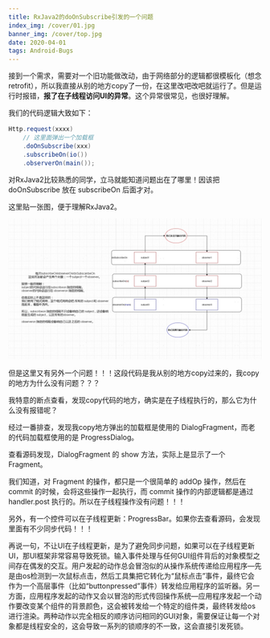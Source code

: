 ```yaml
---
title: RxJava2的doOnSubscribe引发的一个问题
index_img: /cover/01.jpg
banner_img: /cover/top.jpg
date: 2020-04-01
tags: Android-Bugs
---
```


接到一个需求，需要对一个旧功能做改动，由于网络部分的逻辑都很模板化（想念retrofit），所以我直接从别的地方copy了一份，在这里改吧改吧就运行了。但是运行时报错，**报了在子线程访问UI的异常**。这个异常很常见，也很好理解。

我们的代码逻辑大致如下：

```java
Http.request(xxxx)
    // 这里面弹出一个加载框
    .doOnSubscribe(xxx)
    .subscribeOn(io())
    .observerOn(main());
```

对RxJava2比较熟悉的同学，立马就能知道问题出在了哪里！因该把 doOnSubscribe 放在 subscribeOn 后面才对。

这里贴一张图，便于理解RxJava2。

![](https://github.com/aprz512/pic4aprz512/blob/master/Blog/Android-Bugs/20200401211915.jpg?raw=true)

但是这里又有另外一个问题！！！这段代码是我从别的地方copy过来的，我copy的地方为什么没有问题？？？

我特意的断点查看，发现copy代码的地方，确实是在子线程执行的，那么它为什么没有报错呢？

经过一番排查，发现我copy地方弹出的加载框是使用的 DialogFragment，而老的代码加载框使用的是 ProgressDialog。

查看源码发现，DialogFragment 的 show 方法，实际上是显示了一个 Fragment。

我们知道，对 Fragment 的操作，都只是一个很简单的 addOp 操作，然后在 commit 的时候，会将这些操作一起执行，而 commit 操作的内部逻辑都是通过 handler.post 执行的。所以在子线程操作没有问题！！！

另外，有一个控件可以在子线程更新：ProgressBar。如果你去查看源码，会发现里面有不少同步代码！！！

再说一句，不让UI在子线程更新，是为了避免同步问题，如果可以在子线程更新UI，那UI框架非常容易导致死锁。输入事件处理与任何GUI组件背后的对象模型之间存在偶发的交互。用户发起的动作总会冒泡似的从操作系统传递给应用程序—先是由os检测到一次鼠标点击，然后工具集把它转化为“鼠标点击”事件，最终它会作为一个高层事件（比如“buttonpressed”事件）转发给应用程序的监听器。另一方面，应用程序发起的动作又会以冒泡的形式传回操作系统—应用程序发起一个动作要改变某个组件的背景颜色，这会被转发给一个特定的组件类，最终转发给os进行渲染。两种动作以完全相反的顺序访问相同的GUI对象，需要保证让每一个对象都是线程安全的，这会导致一系列的锁顺序的不一致，这会直接引发死锁。

